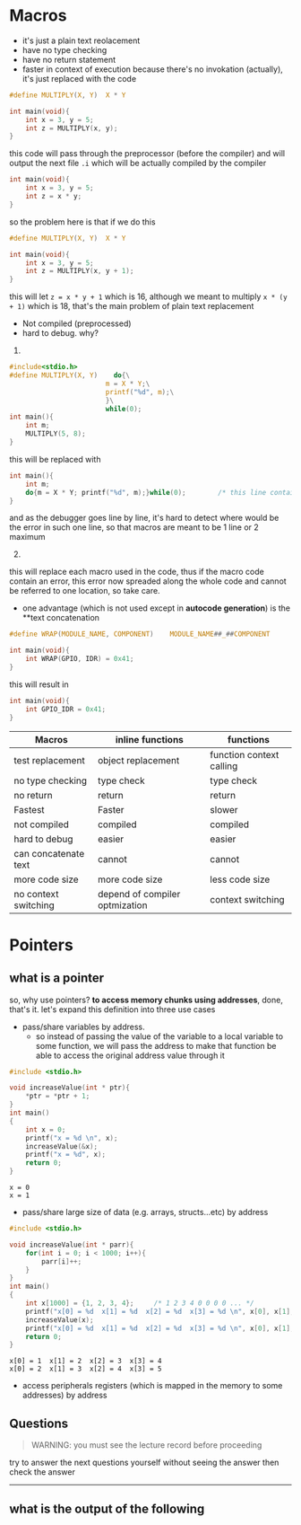 # Macros

* it's just a plain text reolacement
* have no type checking
* have no return statement
* faster in context of execution because there's no invokation (actually), it's just replaced with the code
```c
#define MULTIPLY(X, Y)  X * Y

int main(void){
    int x = 3, y = 5;
    int z = MULTIPLY(x, y);
}
```
this code will pass through the preprocessor (before the compiler) and will output the next file ```.i``` which will be actually compiled by the compiler
```c
int main(void){
    int x = 3, y = 5;
    int z = x * y;
}
```
so the problem here is that if we do this
```c
#define MULTIPLY(X, Y)  X * Y

int main(void){
    int x = 3, y = 5;
    int z = MULTIPLY(x, y + 1);
}
```
this will let ```z = x * y + 1``` which is 16, although we meant to multiply ```x * (y + 1)``` which is 18, that's the main problem of plain text replacement

* Not compiled (preprocessed)
* hard to debug. why?

1)
```c
#include<stdio.h>
#define MULTIPLY(X, Y)    do{\
                        m = X * Y;\
                        printf("%d", m);\
                        }\
                        while(0);
int main(){
    int m;
    MULTIPLY(5, 8);
}
```
this will be replaced with
```c
int main(){
    int m;
    do{m = X * Y; printf("%d", m);}while(0);        /* this line contain three different statements */
}
```
and as the debugger goes line by line, it's hard to detect where would be the error in such one line, so that macros are meant to be 1 line or 2 maximum

2)

this will replace each macro used in the  code, thus if the macro code contain an error, this error now spreaded along the whole code and cannot be referred to one location, so take care.

* one advantage (which is not used except in **autocode generation**) is the **text concatenation
```c
#define WRAP(MODULE_NAME, COMPONENT)    MODULE_NAME##_##COMPONENT

int main(void){
    int WRAP(GPIO, IDR) = 0x41;
}
```
this will result in
```c
int main(void){
    int GPIO_IDR = 0x41;
}
```

Macros | inline functions | functions
-----------|-----------|----------------
test replacement | object replacement | function context calling
no type checking | type check | type check
no return | return | return
Fastest | Faster | slower
not compiled | compiled | compiled
hard to debug | easier | easier
can concatenate text | cannot | cannot
more code size | more code size | less code size
no context switching | depend of compiler optmization | context switching

# Pointers

## what is a pointer

so, why use pointers? **to access memory chunks using addresses**, done, that's it. let's expand this definition into three use cases

* pass/share variables by address.
    * so instead of passing the value of the variable to a local variable to some function, we will pass the address to make that function be able to access the original address value through it
```c
#include <stdio.h>

void increaseValue(int * ptr){
    *ptr = *ptr + 1; 
}
int main()
{
    int x = 0;
    printf("x = %d \n", x);
    increaseValue(&x);
    printf("x = %d", x);
    return 0;
}
```
```
x = 0 
x = 1
```
* pass/share large size of data (e.g. arrays, structs...etc) by address
```c
#include <stdio.h>

void increaseValue(int * parr){
    for(int i = 0; i < 1000; i++){
        parr[i]++;
    }
}
int main()
{
    int x[1000] = {1, 2, 3, 4};     /* 1 2 3 4 0 0 0 0 ... */
    printf("x[0] = %d  x[1] = %d  x[2] = %d  x[3] = %d \n", x[0], x[1], x[2], x[3]);
    increaseValue(x);
    printf("x[0] = %d  x[1] = %d  x[2] = %d  x[3] = %d \n", x[0], x[1], x[2], x[3]);
    return 0;
}
```
```
x[0] = 1  x[1] = 2  x[2] = 3  x[3] = 4 
x[0] = 2  x[1] = 3  x[2] = 4  x[3] = 5 
```
* access peripherals registers (which is mapped in the memory to some addresses) by address

## Questions
> WARNING: you must see the lecture record before proceeding

try to answer the next questions yourself without seeing the answer then check the answer

-------------

what is the output of the following
---
```c

```
